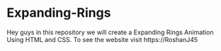 # Expanding-Rings
Hey guys in this repository we will create a Expanding Rings Animation Using HTML and CSS. To see the website visit https://RoshanJ45
